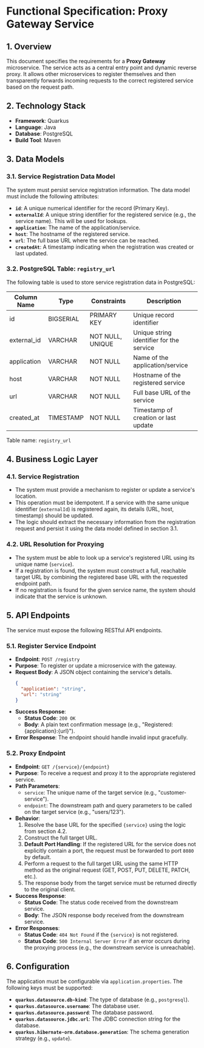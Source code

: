 # Functional Specification: Proxy Gateway Service

## 1. Overview

This document specifies the requirements for a **Proxy Gateway** microservice. The service acts as a central entry point and dynamic reverse proxy. It allows other microservices to register themselves and then transparently forwards incoming requests to the correct registered service based on the request path.

## 2. Technology Stack

- **Framework**: Quarkus
- **Language**: Java
- **Database**: PostgreSQL
- **Build Tool**: Maven

## 3. Data Models


### 3.1. Service Registration Data Model

The system must persist service registration information. The data model must include the following attributes:

- **`id`**: A unique numerical identifier for the record (Primary Key).
- **`externalId`**: A unique string identifier for the registered service (e.g., the service name). This will be used for lookups.
- **`application`**: The name of the application/service.
- **`host`**: The hostname of the registered service.
- **`url`**: The full base URL where the service can be reached.
- **`createdAt`**: A timestamp indicating when the registration was created or last updated.

### 3.2. PostgreSQL Table: `registry_url`

The following table is used to store service registration data in PostgreSQL:

| Column Name   | Type         | Constraints                | Description                                 |
|--------------|--------------|----------------------------|---------------------------------------------|
| id           | BIGSERIAL    | PRIMARY KEY                | Unique record identifier                    |
| external_id  | VARCHAR      | NOT NULL, UNIQUE           | Unique string identifier for the service    |
| application  | VARCHAR      | NOT NULL                   | Name of the application/service             |
| host         | VARCHAR      | NOT NULL                   | Hostname of the registered service          |
| url          | VARCHAR      | NOT NULL                   | Full base URL of the service                |
| created_at   | TIMESTAMP    | NOT NULL                   | Timestamp of creation or last update        |

Table name: `registry_url`

## 4. Business Logic Layer

### 4.1. Service Registration

- The system must provide a mechanism to register or update a service's location.
- This operation must be idempotent. If a service with the same unique identifier (`externalId`) is registered again, its details (URL, host, timestamp) should be updated.
- The logic should extract the necessary information from the registration request and persist it using the data model defined in section 3.1.

### 4.2. URL Resolution for Proxying

- The system must be able to look up a service's registered URL using its unique name (`service`).
- If a registration is found, the system must construct a full, reachable target URL by combining the registered base URL with the requested endpoint path.
- If no registration is found for the given service name, the system should indicate that the service is unknown.

## 5. API Endpoints

The service must expose the following RESTful API endpoints.

### 5.1. Register Service Endpoint

- **Endpoint**: `POST /registry`
- **Purpose**: To register or update a microservice with the gateway.
- **Request Body**: A JSON object containing the service's details.
  ```json
  {
    "application": "string",
    "url": "string"
  }
  ```
- **Success Response**:
  - **Status Code**: `200 OK`
  - **Body**: A plain text confirmation message (e.g., "Registered: {application}:{url}").
- **Error Response**: The endpoint should handle invalid input gracefully.

### 5.2. Proxy Endpoint

- **Endpoint**: `GET /{service}/{endpoint}`
- **Purpose**: To receive a request and proxy it to the appropriate registered service.
- **Path Parameters**:
  - `service`: The unique name of the target service (e.g., "customer-service").
  - `endpoint`: The downstream path and query parameters to be called on the target service (e.g., "users/123").
- **Behavior**:
  1.  Resolve the base URL for the specified `{service}` using the logic from section 4.2.
  2.  Construct the full target URL.
  3.  **Default Port Handling**: If the registered URL for the service does not explicitly contain a port, the request must be forwarded to port `8080` by default.
  4.  Perform a request to the full target URL using the same HTTP method as the original request (GET, POST, PUT, DELETE, PATCH, etc.).
  5.  The response body from the target service must be returned directly to the original client.
- **Success Response**:
  - **Status Code**: The status code received from the downstream service.
  - **Body**: The JSON response body received from the downstream service.
- **Error Responses**:
  - **Status Code**: `404 Not Found` if the `{service}` is not registered.
  - **Status Code**: `500 Internal Server Error` if an error occurs during the proxying process (e.g., the downstream service is unreachable).

## 6. Configuration

The application must be configurable via `application.properties`. The following keys must be supported:

- **`quarkus.datasource.db-kind`**: The type of database (e.g., `postgresql`).
- **`quarkus.datasource.username`**: The database user.
- **`quarkus.datasource.password`**: The database password.
- **`quarkus.datasource.jdbc.url`**: The JDBC connection string for the database.
- **`quarkus.hibernate-orm.database.generation`**: The schema generation strategy (e.g., `update`).

